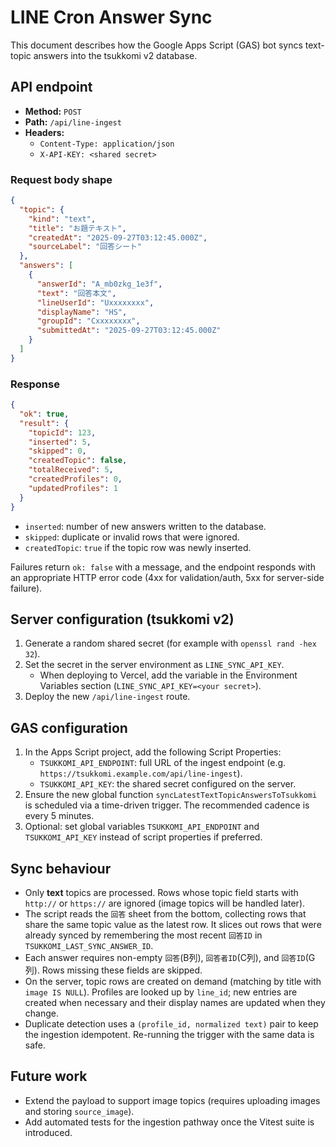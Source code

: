 # LINE Cron Answer Sync

This document describes how the Google Apps Script (GAS) bot syncs text-topic answers into the tsukkomi v2 database.

## API endpoint

- **Method:** `POST`
- **Path:** `/api/line-ingest`
- **Headers:**
  - `Content-Type: application/json`
  - `X-API-KEY: <shared secret>`

### Request body shape

```json
{
  "topic": {
    "kind": "text",
    "title": "お題テキスト",
    "createdAt": "2025-09-27T03:12:45.000Z",
    "sourceLabel": "回答シート"
  },
  "answers": [
    {
      "answerId": "A_mb0zkg_1e3f",
      "text": "回答本文",
      "lineUserId": "Uxxxxxxxx",
      "displayName": "HS",
      "groupId": "Cxxxxxxxx",
      "submittedAt": "2025-09-27T03:12:45.000Z"
    }
  ]
}
```

### Response

```json
{
  "ok": true,
  "result": {
    "topicId": 123,
    "inserted": 5,
    "skipped": 0,
    "createdTopic": false,
    "totalReceived": 5,
    "createdProfiles": 0,
    "updatedProfiles": 1
  }
}
```

- `inserted`: number of new answers written to the database.
- `skipped`: duplicate or invalid rows that were ignored.
- `createdTopic`: `true` if the topic row was newly inserted.

Failures return `ok: false` with a message, and the endpoint responds with an appropriate HTTP error code (4xx for validation/auth, 5xx for server-side failure).

## Server configuration (tsukkomi v2)

1. Generate a random shared secret (for example with `openssl rand -hex 32`).
2. Set the secret in the server environment as `LINE_SYNC_API_KEY`.
   - When deploying to Vercel, add the variable in the Environment Variables section (`LINE_SYNC_API_KEY=<your secret>`).
3. Deploy the new `/api/line-ingest` route.

## GAS configuration

1. In the Apps Script project, add the following Script Properties:
   - `TSUKKOMI_API_ENDPOINT`: full URL of the ingest endpoint (e.g. `https://tsukkomi.example.com/api/line-ingest`).
   - `TSUKKOMI_API_KEY`: the shared secret configured on the server.
2. Ensure the new global function `syncLatestTextTopicAnswersToTsukkomi` is scheduled via a time-driven trigger. The recommended cadence is every 5 minutes.
3. Optional: set global variables `TSUKKOMI_API_ENDPOINT` and `TSUKKOMI_API_KEY` instead of script properties if preferred.

## Sync behaviour

- Only **text** topics are processed. Rows whose topic field starts with `http://` or `https://` are ignored (image topics will be handled later).
- The script reads the `回答` sheet from the bottom, collecting rows that share the same topic value as the latest row. It slices out rows that were already synced by remembering the most recent `回答ID` in `TSUKKOMI_LAST_SYNC_ANSWER_ID`.
- Each answer requires non-empty `回答`(B列), `回答者ID`(C列), and `回答ID`(G列). Rows missing these fields are skipped.
- On the server, topic rows are created on demand (matching by title with `image IS NULL`). Profiles are looked up by `line_id`; new entries are created when necessary and their display names are updated when they change.
- Duplicate detection uses a `(profile_id, normalized text)` pair to keep the ingestion idempotent. Re-running the trigger with the same data is safe.

## Future work

- Extend the payload to support image topics (requires uploading images and storing `source_image`).
- Add automated tests for the ingestion pathway once the Vitest suite is introduced.
